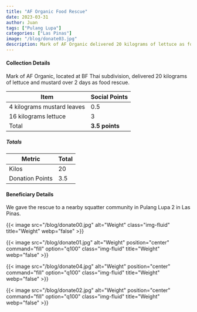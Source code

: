 ```yaml
---
title: "AF Organic Food Rescue"
date: 2023-03-31
author: Juan
tags: ["Pulang Lupa"]
categories: ["Las Pinas"]
image: "/blog/donate03.jpg"
description: Mark of AF Organic delivered 20 kilograms of lettuce as food rescue 
---
```



#### Collection Details

Mark of AF Organic, located at BF Thai subdivision, delivered 20 kilograms of lettuce and mustard over 2 days as food rescue. 


Item | Social Points
--- | ---
4 kilograms mustard leaves | 0.5
16 kilograms lettuce | 3
Total | **3.5 points**


<!-- > *The points are based on the most numerous item per box, for the ease of computation -->
##### Totals

Metric | Total
--- | ---
Kilos | 20
Donation Points | 3.5


#### Beneficiary Details

We gave the rescue to a nearby squatter community in Pulang Lupa 2 in Las Pinas.

{{< image src="/blog/donate00.jpg" alt="Weight" class="img-fluid" title="Weight" webp="false" >}}

{{< image src="/blog/donate01.jpg" alt="Weight" position="center" command="fill" option="q100" class="img-fluid" title="Weight" webp="false" >}}

{{< image src="/blog/donate04.jpg" alt="Weight" position="center" command="fill" option="q100" class="img-fluid" title="Weight" webp="false" >}}

{{< image src="/blog/donate02.jpg" alt="Weight" position="center" command="fill" option="q100" class="img-fluid" title="Weight" webp="false" >}}

